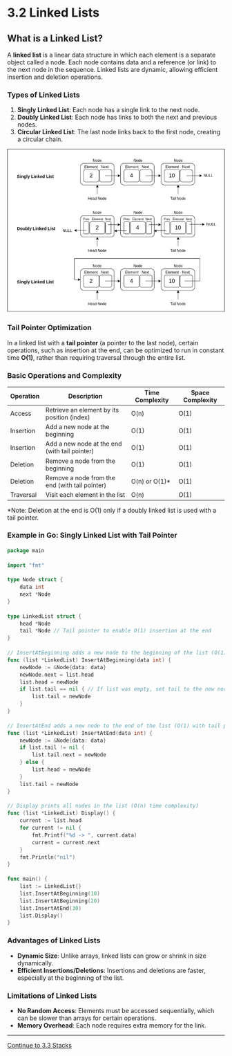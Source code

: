 
# 3.2 Linked Lists

## What is a Linked List?

A **linked list** is a linear data structure in which each element is a separate object called a node. Each node contains data and a reference (or link) to the next node in the sequence. Linked lists are dynamic, allowing efficient insertion and deletion operations.

### Types of Linked Lists

1. **Singly Linked List**: Each node has a single link to the next node.
2. **Doubly Linked List**: Each node has links to both the next and previous nodes.
3. **Circular Linked List**: The last node links back to the first node, creating a circular chain.

<p align="center">
  <img src="./images/linked_list.jpg" />
</p>

### Tail Pointer Optimization

In a linked list with a **tail pointer** (a pointer to the last node), certain operations, such as insertion at the end, can be optimized to run in constant time **O(1)**, rather than requiring traversal through the entire list.

### Basic Operations and Complexity

| Operation   | Description                                        | Time Complexity | Space Complexity |
|-------------|----------------------------------------------------|-----------------|------------------|
| Access      | Retrieve an element by its position (index)       | O(n)            | O(1)             |
| Insertion   | Add a new node at the beginning                   | O(1)            | O(1)             |
| Insertion   | Add a new node at the end (with tail pointer)     | O(1)            | O(1)             |
| Deletion    | Remove a node from the beginning                  | O(1)            | O(1)             |
| Deletion    | Remove a node from the end (with tail pointer)    | O(n) or O(1)*   | O(1)             |
| Traversal   | Visit each element in the list                    | O(n)            | O(1)             |

*Note: Deletion at the end is O(1) only if a doubly linked list is used with a tail pointer.

### Example in Go: Singly Linked List with Tail Pointer

```go
package main

import "fmt"

type Node struct {
    data int
    next *Node
}

type LinkedList struct {
    head *Node
    tail *Node // Tail pointer to enable O(1) insertion at the end
}

// InsertAtBeginning adds a new node to the beginning of the list (O(1) time complexity)
func (list *LinkedList) InsertAtBeginning(data int) {
    newNode := &Node{data: data}
    newNode.next = list.head
    list.head = newNode
    if list.tail == nil { // If list was empty, set tail to the new node
        list.tail = newNode
    }
}

// InsertAtEnd adds a new node to the end of the list (O(1) with tail pointer)
func (list *LinkedList) InsertAtEnd(data int) {
    newNode := &Node{data: data}
    if list.tail != nil {
        list.tail.next = newNode
    } else {
        list.head = newNode
    }
    list.tail = newNode
}

// Display prints all nodes in the list (O(n) time complexity)
func (list *LinkedList) Display() {
    current := list.head
    for current != nil {
        fmt.Printf("%d -> ", current.data)
        current = current.next
    }
    fmt.Println("nil")
}

func main() {
    list := LinkedList{}
    list.InsertAtBeginning(10)
    list.InsertAtBeginning(20)
    list.InsertAtEnd(30)
    list.Display()
}
```

### Advantages of Linked Lists

- **Dynamic Size**: Unlike arrays, linked lists can grow or shrink in size dynamically.
- **Efficient Insertions/Deletions**: Insertions and deletions are faster, especially at the beginning of the list.

### Limitations of Linked Lists

- **No Random Access**: Elements must be accessed sequentially, which can be slower than arrays for certain operations.
- **Memory Overhead**: Each node requires extra memory for the link.

---

[Continue to 3.3 Stacks](./Section_3_3_Stacks.md)
